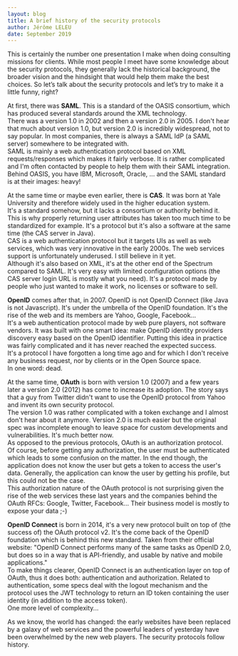 ```yaml
---
layout: blog
title: A brief history of the security protocols
author: Jérôme LELEU
date: September 2019
---
```


This is certainly the number one presentation I make when doing consulting missions for clients. While most people I meet have some knowledge about the security protocols, they generally lack the historical background, the broader vision and the hindsight that would help them make the best choices. So let’s talk about the security protocols and let’s try to make it a little funny, right?

At first, there was <strong>SAML</strong>. This is a standard of the OASIS consortium, which has produced several standards around the XML technology.  
There was a version 1.0 in 2002 and then a version 2.0 in 2005. I don't hear that much about version 1.0, but version 2.0 is incredibly widespread, not to say popular. In most companies, there is always a SAML IdP (a SAML server) somewhere to be integrated with.  
SAML is mainly a web authentication protocol based on XML requests/responses which makes it fairly verbose. It is rather complicated and I'm often contacted by people to help them with their SAML integration.  
Behind OASIS, you have IBM, Microsoft, Oracle, ... and the SAML standard is at their images: heavy!

At the same time or maybe even earlier, there is <strong>CAS</strong>. It was born at Yale University and therefore widely used in the higher education system.  
It's a standard somehow, but it lacks a consortium or authority behind it. This is why properly returning user attributes has taken too much time to be standardized for example. It's a protocol but it's also a  software at the same time (the CAS server in Java).  
CAS is a web authentication protocol but it targets UIs as well as web services, which was very innovative in the early 2000s. The web services support is unfortunately underused. I still believe in it yet.  
Although it's also based on XML, it's at the other end of the Spectrum compared to SAML. It's very easy with limited configuration options (the CAS server login URL is mostly what you need). It's a protocol made by people who just wanted to make it work, no licenses or software to sell.

<strong>OpenID</strong> comes after that, in 2007. OpenID is not OpenID Connect (like Java is not Javascript). It's under the umbrella of the OpenID foundation. It's the rise of the web and its members are Yahoo, Google, Facebook...  
It's a web authentication protocol made by web pure players, not software vendors. It was built with one smart idea: make OpenID identity providers discovery easy based on the OpenID identifier. Putting this idea in practice was fairly complicated and it has never reached the expected success.  
It's a protocol I have forgotten a long time ago and for which I don't receive any business request, nor by clients or in the Open Source space.  
In one word: dead.

At the same time, <strong>OAuth</strong> is born with version 1.0 (2007) and a few years later a version 2.0 (2012) has come to increase its adoption. The story says that a guy from Twitter didn't want to use the OpenID protocol from Yahoo and invent its own security protocol.  
The version 1.0 was rather complicated with a token exchange and I almost don't hear about it anymore. Version 2.0 is much easier but the original spec was incomplete enough to leave space for custom developments and vulnerabilities. It's much better now.  
As opposed to the previous protocols, OAuth is an authorization protocol. Of course, before getting any authorization, the user must be authenticated which leads to some confusion on the matter. In the end though, the application does not know the user but gets a token to access the user's data. Generally, the application can know the user by getting his profile, but this could not be the case.  
This authorization nature of the OAuth protocol is not surprising given the rise of the web services these last years and the companies behind the OAuth RFCs: Google, Twitter, Facebook... Their business model is mostly to expose your data ;-)

<strong>OpenID Connect</strong> is born in 2014, it's a very new protocol built on top of (the success of) the OAuth protocol v2. It's the come back of the OpenID foundation which is behind this new standard.
Taken from their official website: "OpenID Connect performs many of the same tasks as OpenID 2.0, but does so in a way that is API-friendly, and usable by native and mobile applications."  
To make things clearer, OpenID Connect is an authentication layer on top of OAuth, thus it does both: authentication and authorization. Related to authentication, some specs deal with the logout mechanism and the protocol uses the JWT technology to return an ID token containing the user identity (in addition to the access token).  
One more level of complexity...

As we know, the world has changed: the early websites have been replaced by a galaxy of web services and the powerful leaders of yesterday have been overwhelmed by the new web players. The security protocols follow history.
